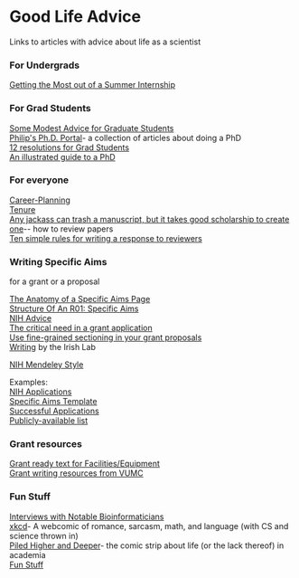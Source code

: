 # Good Life Advice
Links to articles with advice about life as a scientist

### For Undergrads
[Getting the Most out of a Summer Internship](http://journals.plos.org/ploscompbiol/article?id=10.1371/journal.pcbi.1005606)

### For Grad Students
[Some Modest Advice for Graduate Students](https://stearnslab.yale.edu/some-modest-advice-graduate-students)\
[Philip's Ph.D. Portal](http://pgbovine.net/phd.htm)- a collection of articles about doing a PhD\
[12 resolutions for Grad Students](http://matt.might.net/articles/grad-student-resolutions/)\
[An illustrated guide to a PhD](http://matt.might.net/articles/phd-school-in-pictures/)

### For everyone
[Career-Planning](https://github.com/jtleek/careerplanning)\
[Tenure](http://matt.might.net/articles/tenure/)\
[Any jackass can trash a manuscript, but it takes good scholarship to create one](http://www.molbiolcell.org/content/22/5/525.full)-- how to review papers\
[Ten simple rules for writing a response to reviewers](http://journals.plos.org/ploscompbiol/article?id=10.1371/journal.pcbi.1005730)

### Writing Specific Aims
for a grant or a proposal

[The Anatomy of a Specific Aims Page](http://www.biosciencewriters.com/NIH-Grant-Applications-The-Anatomy-of-a-Specific-Aims-Page.aspx)\
[Structure Of An R01: Specific Aims](http://drugmonkey.scientopia.org/2009/03/20/repost-structure-of-an-r01-specific-aims/)\
[NIH Advice](https://www.niaid.nih.gov/grants-contracts/draft-specific-aims)\
[The critical need in a grant application](http://serialmentor.com/blog/2013/10/17/the-critical-need-in-a-grant-application)\
[Use fine-grained sectioning in your grant proposals](http://serialmentor.com/blog/2013/10/28/use-fine-grained-sectioning-in-your-grant-proposals)\
[Writing](https://my.vanderbilt.edu/irishlab/internal/writing/) by the Irish Lab

[NIH Mendeley Style](https://github.com/CapraLab/resources/blob/master/external_resources/linked_files/vancouver-brackets-all-authors)

Examples:\
[NIH Applications](https://www.niaid.nih.gov/grants-contracts/sample-applications)\
[Specific Aims Template](https://github.com/CapraLab/resources/blob/master/external_resources/linked_files/Specific_Aims_Template.pdf)\
[Successful Applications](https://github.com/RILAB/statements)\
[Publicly-available list](https://jabberwocky.weecology.org/2012/08/10/a-list-of-publicly-available-grant-proposals-in-the-biological-sciences/)

### Grant resources
[Grant ready text for Facilities/Equipment](https://www.vumc.org/oor/vumc-grant-ready-text)\
[Grant writing resources from VUMC](https://www.vumc.org/oor/tools-grant-writing)

### Fun Stuff
[Interviews with Notable Bioinformaticians](http://www.acgt.me/blog/2014/3/25/101-questions-a-new-series-of-interviews-with-notable-bioinformaticians)\
[xkcd](https://xkcd.com/)- A webcomic of romance, sarcasm, math, and language (with CS and science thrown in)\
[Piled Higher and Deeper](http://phdcomics.com/)- the comic strip about life (or the lack thereof) in academia\
[Fun Stuff](http://yann.lecun.com/ex/fun/)
